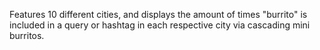Features 10 different cities, and displays the amount of times "burrito" is included in a query or hashtag in each respective city via cascading mini burritos. 
